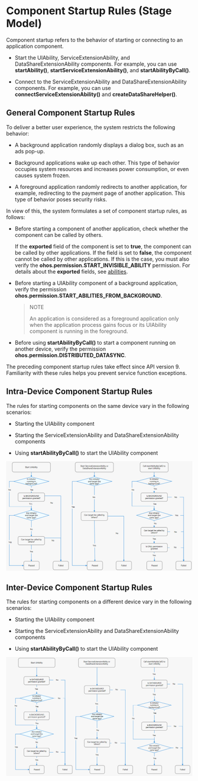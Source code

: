 # Component Startup Rules (Stage Model)


Component startup refers to the behavior of starting or connecting to an application component.


- Start the UIAbility, ServiceExtensionAbility, and DataShareExtensionAbility components. For example, you can use **startAbility()**, **startServiceExtensionAbility()**, and **startAbilityByCall()**.

- Connect to the ServiceExtensionAbility and DataShareExtensionAbility components. For example, you can use **connectServiceExtensionAbility()** and **createDataShareHelper()**.

## General Component Startup Rules

To deliver a better user experience, the system restricts the following behavior:


- A background application randomly displays a dialog box, such as an ads pop-up.

- Background applications wake up each other. This type of behavior occupies system resources and increases power consumption, or even causes system frozen.

- A foreground application randomly redirects to another application, for example, redirecting to the payment page of another application. This type of behavior poses security risks.


In view of this, the system formulates a set of component startup rules, as follows:

- Before starting a component of another application, check whether the component can be called by others.

  If the **exported** field of the component is set to **true**, the component can be called by other applications. If the field is set to **false**, the component cannot be called by other applications. If this is the case, you must also verify the **ohos.permission.START_INVISIBLE_ABILITY** permission. For details about the **exported** fields, see [abilities](../quick-start/module-configuration-file.md#abilities).

- Before starting a UIAbility component of a background application, verify the permission **ohos.permission.START_ABILITIES_FROM_BACKGROUND**.

  > NOTE
  > 
  > An application is considered as a foreground application only when the application process gains focus or its UIAbility component is running in the foreground.
 
- Before using **startAbilityByCall()** to start a component running on another device, verify the permission **ohos.permission.DISTRIBUTED_DATASYNC**.

The preceding component startup rules take effect since API version 9. Familiarity with these rules helps you prevent service function exceptions.  



## Intra-Device Component Startup Rules

  The rules for starting components on the same device vary in the following scenarios:

- Starting the UIAbility component

- Starting the ServiceExtensionAbility and DataShareExtensionAbility components

- Using **startAbilityByCall()** to start the UIAbility component

![startup-rule](figures/component-startup-inner-stage.png)


## Inter-Device Component Startup Rules

  The rules for starting components on a different device vary in the following scenarios:

- Starting the UIAbility component

- Starting the ServiceExtensionAbility and DataShareExtensionAbility components

- Using **startAbilityByCall()** to start the UIAbility component

![component-startup-rules](figures/component-startup-inter-stage.png)
